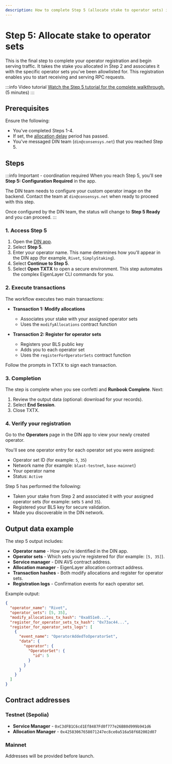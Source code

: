 ```yaml
---
description: How to complete Step 5 (allocate stake to operator sets) in the DIN app during the onboarding process
---
```


# Step 5: Allocate stake to operator sets

This is the final step to complete your operator registration and begin serving traffic. It takes
the stake you allocated in Step 2 and associates it with the specific operator sets you've been
allowlisted for. This registration enables you to start receiving and serving RPC requests.

:::info Video tutorial
[Watch the Step 5 tutorial for the complete walkthrough.](https://www.loom.com/share/ff00347005a445e8ba8dc125714ce869) (5 minutes)
:::

## Prerequisites

Ensure the following:

- You've completed Steps 1-4.
- If set, the [allocation delay](allocation-delay.md) period has passed.
- You've messaged DIN team (`din@consensys.net`) that you reached Step 5.

## Steps

:::info Important - coordination required
When you reach Step 5, you'll see **Step 5: Configuration Required** in the app.

The DIN team needs to configure your custom operator image on the backend. Contact the team at
`din@consensys.net` when ready to proceed with this step.

Once configured by the DIN team, the status will change to **Step 5 Ready** and you can proceed.
:::

### 1. Access Step 5

1. Open the [DIN app](https://app.din.build).
1. Select **Step 5**.
1. Enter your operator name. This name determines how you'll appear in the DIN app (for example, `Rivet`, `SimplyStaking`).
1. Select **Continue to Step 5**.
1. Select **Open TXTX** to open a secure environment. This step automates the complex EigenLayer CLI
    commands for you.

### 2. Execute transactions

The workflow executes two main transactions:

- **Transaction 1: Modify allocations**

  - Associates your stake with your assigned operator sets
  - Uses the `modifyAllocations` contract function

- **Transaction 2: Register for operator sets**

  - Registers your BLS public key
  - Adds you to each operator set
  - Uses the `registerForOperatorSets` contract function

Follow the prompts in TXTX to sign each transaction.

### 3. Completion

The step is complete when you see confetti and **Runbook Complete**. Next:

1. Review the output data (optional: download for your records).
2. Select **End Session**.
3. Close TXTX.

### 4. Verify your registration

Go to the **Operators** page in the DIN app to view your newly created operator.

You'll see one operator entry for each operator set you were assigned:

- Operator set ID (for example: `5`, `35`)
- Network name (for example: `blast-testnet`, `base-mainnet`)
- Your operator name
- Status: `Active`

Step 5 has performed the following:

- Taken your stake from Step 2 and associated it with your assigned operator sets
    (for example: sets `5` and `35`).
- Registered your BLS key for secure validation.
- Made you discoverable in the DIN network.

## Output data example

The step 5 output includes:

- **Operator name** - How you're identified in the DIN app.
- **Operator sets** - Which sets you're registered for (for example: `[5, 35]`).
- **Service manager** - DIN AVS contract address.
- **Allocation manager** - EigenLayer allocation contract address.
- **Transaction hashes** - Both modify allocations and register for operator sets.
- **Registration logs** - Confirmation events for each operator set.

Example output:

```json
{
  "operator_name": "Rivet",
  "operator_sets": [5, 35],
  "modify_allocations_tx_hash": "0xa851e0...",
  "register_for_operator_sets_tx_hash": "0x73ac44...",
  "register_for_operator_sets_logs": [
    {
      "event_name": "OperatorAddedToOperatorSet",
      "data": {
        "operator": {
          "OperatorSet": {
            "id": 5
          }
        }
      }
    }
  ]
}
```

## Contract addresses

### Testnet (Sepolia)

- **Service Manager** - `0xC3dFB1C6cd1Ef8487Fd0f777e26B80d999b941d6`
- **Allocation Manager** -  `0x42583067658071247ec8ce0a516a58f682002d07`

### Mainnet

Addresses will be provided before launch.
